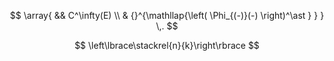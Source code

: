 
$$
  \array{
    && C^\infty(E)
    \\
    & {}^{\mathllap{\left( \Phi_{(-)}(-) \right)^\ast } }
    }
  \,.
$$

$$
 \left\lbrace\stackrel{n}{k}\right\rbrace
$$